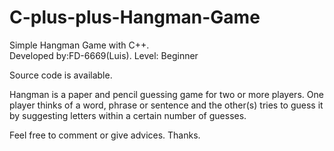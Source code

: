 # C-plus-plus-Hangman-Game
Simple Hangman Game with C++.\
Developed by:FD-6669(Luis).
Level: Beginner

Source code is available.

Hangman is a paper and pencil guessing game for two or more players.
One player thinks of a word, phrase or sentence and the other(s) tries to guess it by suggesting letters within a certain number of guesses.

Feel free to comment or give advices. 
Thanks.
